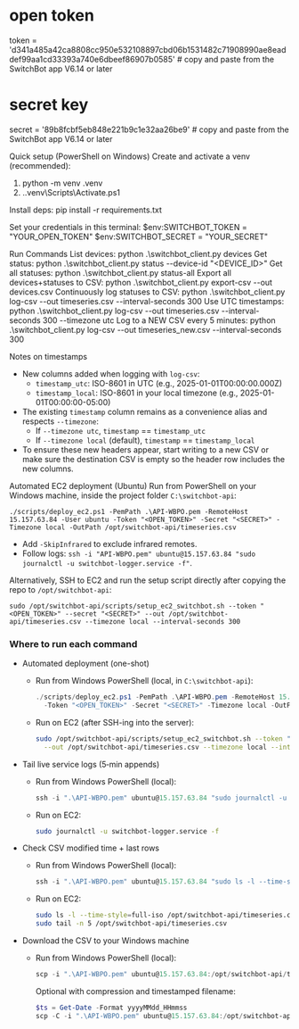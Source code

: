 # open token
token = 'd341a485a42ca8808cc950e532108897cbd06b1531482c71908990ae8eaddef99aa1cd33393a740e6dbeef86907b0585' # copy and paste from the SwitchBot app V6.14 or later
# secret key
secret = '89b8fcbf5eb848e221b9c1e32aa26be9' # copy and paste from the SwitchBot app V6.14 or later


Quick setup (PowerShell on Windows)
Create and activate a venv (recommended):
1. python -m venv .venv
2. .\.venv\Scripts\Activate.ps1

Install deps:
pip install -r requirements.txt

Set your credentials in this terminal:
$env:SWITCHBOT_TOKEN = "YOUR_OPEN_TOKEN"
$env:SWITCHBOT_SECRET = "YOUR_SECRET"


Run Commands
List devices: python .\switchbot_client.py devices
Get status: python .\switchbot_client.py status --device-id "<DEVICE_ID>"
Get all statuses: python .\switchbot_client.py status-all
Export all devices+statuses to CSV: python .\switchbot_client.py export-csv --out devices.csv
Continuously log statuses to CSV: python .\switchbot_client.py log-csv --out timeseries.csv --interval-seconds 300
Use UTC timestamps: python .\switchbot_client.py log-csv --out timeseries.csv --interval-seconds 300 --timezone utc
Log to a NEW CSV every 5 minutes: python .\switchbot_client.py log-csv --out timeseries_new.csv --interval-seconds 300

Notes on timestamps
- New columns added when logging with `log-csv`:
  - `timestamp_utc`: ISO-8601 in UTC (e.g., 2025-01-01T00:00:00.000Z)
  - `timestamp_local`: ISO-8601 in your local timezone (e.g., 2025-01-01T00:00:00-05:00)
- The existing `timestamp` column remains as a convenience alias and respects `--timezone`:
  - If `--timezone utc`, `timestamp` == `timestamp_utc`
  - If `--timezone local` (default), `timestamp` == `timestamp_local`
- To ensure these new headers appear, start writing to a new CSV or make sure the destination CSV is empty so the header row includes the new columns.

Automated EC2 deployment (Ubuntu)
Run from PowerShell on your Windows machine, inside the project folder `C:\switchbot-api`:

```
./scripts/deploy_ec2.ps1 -PemPath .\API-WBPO.pem -RemoteHost 15.157.63.84 -User ubuntu -Token "<OPEN_TOKEN>" -Secret "<SECRET>" -Timezone local -OutPath /opt/switchbot-api/timeseries.csv
```

- Add `-SkipInfrared` to exclude infrared remotes.
- Follow logs: `ssh -i "API-WBPO.pem" ubuntu@15.157.63.84 "sudo journalctl -u switchbot-logger.service -f"`.

Alternatively, SSH to EC2 and run the setup script directly after copying the repo to `/opt/switchbot-api`:

```
sudo /opt/switchbot-api/scripts/setup_ec2_switchbot.sh --token "<OPEN_TOKEN>" --secret "<SECRET>" --out /opt/switchbot-api/timeseries.csv --timezone local --interval-seconds 300
```
### Where to run each command

- Automated deployment (one-shot)
  - Run from Windows PowerShell (local, in `C:\switchbot-api`):
    ```powershell
    ./scripts/deploy_ec2.ps1 -PemPath .\API-WBPO.pem -RemoteHost 15.157.63.84 -User ubuntu `
      -Token "<OPEN_TOKEN>" -Secret "<SECRET>" -Timezone local -OutPath /opt/switchbot-api/timeseries.csv
    ```
  - Run on EC2 (after SSH-ing into the server):
    ```bash
    sudo /opt/switchbot-api/scripts/setup_ec2_switchbot.sh --token "<OPEN_TOKEN>" --secret "<SECRET>" \
      --out /opt/switchbot-api/timeseries.csv --timezone local --interval-seconds 300
    ```

- Tail live service logs (5‑min appends)
  - Run from Windows PowerShell (local):
    ```powershell
    ssh -i ".\API-WBPO.pem" ubuntu@15.157.63.84 "sudo journalctl -u switchbot-logger.service -f"
    ```
  - Run on EC2:
    ```bash
    sudo journalctl -u switchbot-logger.service -f
    ```

- Check CSV modified time + last rows
  - Run from Windows PowerShell (local):
    ```powershell
    ssh -i ".\API-WBPO.pem" ubuntu@15.157.63.84 "sudo ls -l --time-style=full-iso /opt/switchbot-api/timeseries.csv && sudo tail -n 5 /opt/switchbot-api/timeseries.csv"
    ```
  - Run on EC2:
    ```bash
    sudo ls -l --time-style=full-iso /opt/switchbot-api/timeseries.csv
    sudo tail -n 5 /opt/switchbot-api/timeseries.csv
    ```

- Download the CSV to your Windows machine
  - Run from Windows PowerShell (local):
    ```powershell
    scp -i ".\API-WBPO.pem" ubuntu@15.157.63.84:/opt/switchbot-api/timeseries.csv .\timeseries.csv
    ```
    Optional with compression and timestamped filename:
    ```powershell
    $ts = Get-Date -Format yyyyMMdd_HHmmss
    scp -C -i ".\API-WBPO.pem" ubuntu@15.157.63.84:/opt/switchbot-api/timeseries.csv ".\timeseries_$ts.csv"
    ```
